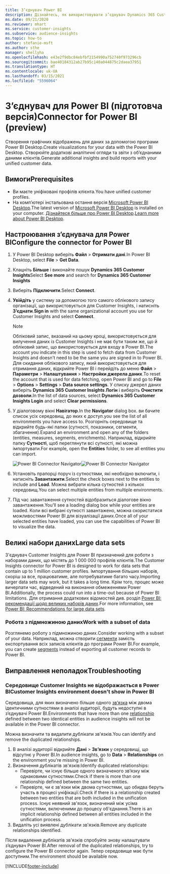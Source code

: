 ```yaml
---
title: З’єднувач Power BI
description: Дізнайтесь, як використовувати з’єднувач Dynamics 365 Customer Insights у Power BI.
ms.date: 09/21/2020
ms.reviewer: mhart
ms.service: customer-insights
ms.subservice: audience-insights
ms.topic: how-to
author: stefanie-msft
ms.author: sthe
manager: shellyha
ms.openlocfilehash: e43e2f9dbc84ebfbf2154990a752740f973296cb
ms.sourcegitcommit: bae40184312ab27b95c140a044875c2daea37951
ms.translationtype: HT
ms.contentlocale: uk-UA
ms.lasthandoff: 03/15/2021
ms.locfileid: "5596064"
---
```

# <a name="connector-for-power-bi-preview"></a><span data-ttu-id="8443f-103">З’єднувач для Power BI (підготовча версія)</span><span class="sxs-lookup"><span data-stu-id="8443f-103">Connector for Power BI (preview)</span></span>

<span data-ttu-id="8443f-104">Створення графічних відображень для даних за допомогою програми Power BI Desktop.</span><span class="sxs-lookup"><span data-stu-id="8443f-104">Create visualizations for your data with the Power BI Desktop.</span></span> <span data-ttu-id="8443f-105">Створюйте додаткові аналітичні огляди та звіти з об’єднаними даними клієнтів.</span><span class="sxs-lookup"><span data-stu-id="8443f-105">Generate additional insights and build reports with your unified customer data.</span></span>

## <a name="prerequisites"></a><span data-ttu-id="8443f-106">Вимоги</span><span class="sxs-lookup"><span data-stu-id="8443f-106">Prerequisites</span></span>

- <span data-ttu-id="8443f-107">Ви маєте уніфіковані профілів клієнта.</span><span class="sxs-lookup"><span data-stu-id="8443f-107">You have unified customer profiles.</span></span>
- <span data-ttu-id="8443f-108">На комп’ютері інстальована остання версія [Microsoft Power BI Desktop](https://powerbi.microsoft.com/desktop/).</span><span class="sxs-lookup"><span data-stu-id="8443f-108">The latest version of [Microsoft Power BI Desktop](https://powerbi.microsoft.com/desktop/) is installed on your computer.</span></span> <span data-ttu-id="8443f-109">[Дізнайтеся більше про Power BI Desktop](/power-bi/desktop-what-is-desktop).</span><span class="sxs-lookup"><span data-stu-id="8443f-109">[Learn more about Power BI Desktop](/power-bi/desktop-what-is-desktop).</span></span>

## <a name="configure-the-connector-for-power-bi"></a><span data-ttu-id="8443f-110">Настроювання з’єднувача для Power BI</span><span class="sxs-lookup"><span data-stu-id="8443f-110">Configure the connector for Power BI</span></span>

1. <span data-ttu-id="8443f-111">У Power BI Desktop виберіть **Файл** > **Отримати дані**.</span><span class="sxs-lookup"><span data-stu-id="8443f-111">In Power BI Desktop, select **File** > **Get Data**.</span></span>

1. <span data-ttu-id="8443f-112">Клацніть **Більше** і виконайте пошук **Dynamics 365 Customer Insights**</span><span class="sxs-lookup"><span data-stu-id="8443f-112">Select **See more** and search for **Dynamics 365 Customer Insights**</span></span>

1. <span data-ttu-id="8443f-113">Виберіть **Підключити**.</span><span class="sxs-lookup"><span data-stu-id="8443f-113">Select **Connect**.</span></span>

1. <span data-ttu-id="8443f-114">**Увійдіть** у систему за допомогою того самого облікового запису організації, що використовується для Customer Insights, і натисніть **З’єднати**.</span><span class="sxs-lookup"><span data-stu-id="8443f-114">**Sign in** with the same organizational account you use for Customer Insights and select **Connect**.</span></span>
   > [!NOTE]
   > <span data-ttu-id="8443f-115">Обліковий запис, вказаний на цьому кроці, використовується для вилучення даних із Customer Insights і не має бути таким же, що й обліковий запис, що використовується для входу в Power BI.</span><span class="sxs-lookup"><span data-stu-id="8443f-115">The account you indicate in this step is used to fetch data from Customer Insights and doesn't need to be the same you are signed in to Power BI.</span></span> <span data-ttu-id="8443f-116">Для скидання облікового запису, який використовується для отримання даних, відкрийте Power BI і перейдіть до меню **Файл** > **Параметри** > **Налаштування** > **Настройки джерела даних**.</span><span class="sxs-lookup"><span data-stu-id="8443f-116">To reset the account that is used for data fetching, open Power BI and go to **File** > **Options** > **Settings** > **Data source settings**.</span></span> <span data-ttu-id="8443f-117">У списку джерел даних виберіть **Dynamics 365 Customer Insights Логін** і виберіть **Очистити дозволи**.</span><span class="sxs-lookup"><span data-stu-id="8443f-117">In the list of data sources, select **Dynamics 365 Customer Insights Login** and select **Clear permissions**.</span></span>  

1. <span data-ttu-id="8443f-118">У діалоговому вікні **Навігатор**.</span><span class="sxs-lookup"><span data-stu-id="8443f-118">In the **Navigator** dialog box.</span></span> <span data-ttu-id="8443f-119">ви бачите список усіх середовищ, до яких є доступ.</span><span class="sxs-lookup"><span data-stu-id="8443f-119">you see the list of all environments you have access to.</span></span> <span data-ttu-id="8443f-120">Розгорніть середовище та відкрийте будь-які папки (сутності, показники, сегменти, збагачення).</span><span class="sxs-lookup"><span data-stu-id="8443f-120">Expand an environment and open any of the folders (entities, measures, segments, enrichments).</span></span> <span data-ttu-id="8443f-121">Наприклад, відкрийте папку **Сутності**, щоб переглянути всі сутності, які можна імпортувати.</span><span class="sxs-lookup"><span data-stu-id="8443f-121">For example, open the **Entities** folder, to see all entities you can import.</span></span>

   <span data-ttu-id="8443f-122">![Power BI Connector Navigator](media/power-bi-navigator.png "Power BI Connector Navigator")</span><span class="sxs-lookup"><span data-stu-id="8443f-122">![Power BI Connector Navigator](media/power-bi-navigator.png "Power BI Connector Navigator")</span></span>

1. <span data-ttu-id="8443f-123">Установіть прапорці поруч із сутностями, які необхідно включити, і натисніть **Завантажити**.</span><span class="sxs-lookup"><span data-stu-id="8443f-123">Select the check boxes next to the entities to include and **Load**.</span></span> <span data-ttu-id="8443f-124">Можна вибрати кілька сутностей з кількох середовищ.</span><span class="sxs-lookup"><span data-stu-id="8443f-124">You can select multiple entities from multiple environments.</span></span>

1. <span data-ttu-id="8443f-125">Під час завантаження сутностей відобразиться діалогове вікно завантаження.</span><span class="sxs-lookup"><span data-stu-id="8443f-125">You'll see a loading dialog box while your entities are loaded.</span></span> <span data-ttu-id="8443f-126">Коли всі вибрані сутності завантажено, можна скористатися можливостями Power BI для візуалізації даних.</span><span class="sxs-lookup"><span data-stu-id="8443f-126">Once all of your selected entities have loaded, you can use the capabilities of Power BI to visualize the data.</span></span>

## <a name="large-data-sets"></a><span data-ttu-id="8443f-127">Великі набори даних</span><span class="sxs-lookup"><span data-stu-id="8443f-127">Large data sets</span></span>

<span data-ttu-id="8443f-128">З'єднувач Customer Insights для Power BI призначений для роботи з наборами даних, що містять до 1 000 000 профілів клієнтів.</span><span class="sxs-lookup"><span data-stu-id="8443f-128">The Customer Insights connector for Power BI is designed to work for data sets that contain up to 1 million customer profiles.</span></span> <span data-ttu-id="8443f-129">Імпортування більших наборів, скоріш за все, працюватиме, але потребуватиме багато часу.</span><span class="sxs-lookup"><span data-stu-id="8443f-129">Importing larger data sets may work, but it takes a long time.</span></span> <span data-ttu-id="8443f-130">Крім того, процес може вичерпати час, відведений на виконання обмеженнями Power BI.</span><span class="sxs-lookup"><span data-stu-id="8443f-130">Additionally, the process could run into a time-out because of Power BI limitations.</span></span> <span data-ttu-id="8443f-131">Для отримання додаткових відомостей див. розділ [Power BI: рекомендації щодо великих наборів даних](/power-bi/admin/service-premium-what-is#large-datasets).</span><span class="sxs-lookup"><span data-stu-id="8443f-131">For more information, see [Power BI: Recommendations for large data sets](/power-bi/admin/service-premium-what-is#large-datasets).</span></span> 

### <a name="work-with-a-subset-of-data"></a><span data-ttu-id="8443f-132">Робота з підмножиною даних</span><span class="sxs-lookup"><span data-stu-id="8443f-132">Work with a subset of data</span></span>

<span data-ttu-id="8443f-133">Розглянемо роботу з підмножиною даних.</span><span class="sxs-lookup"><span data-stu-id="8443f-133">Consider working with a subset of your data.</span></span> <span data-ttu-id="8443f-134">Наприклад, можна створити [сегменти](segments.md) замість експортування всіх записів клієнтів до програми Power BI.</span><span class="sxs-lookup"><span data-stu-id="8443f-134">For example, you can create [segments](segments.md) instead of exporting all customer records to Power BI.</span></span>

## <a name="troubleshooting"></a><span data-ttu-id="8443f-135">Виправлення неполадок</span><span class="sxs-lookup"><span data-stu-id="8443f-135">Troubleshooting</span></span>

### <a name="customer-insights-environment-doesnt-show-in-power-bi"></a><span data-ttu-id="8443f-136">Середовище Customer Insights не відображається в Power BI</span><span class="sxs-lookup"><span data-stu-id="8443f-136">Customer Insights environment doesn't show in Power BI</span></span>

<span data-ttu-id="8443f-137">Середовища, для яких визначено більше одного [зв’язка](relationships.md) між двома ідентичними сутностями в аналізі аудиторії, будуть недоступні в з’єднувачі Power BI.</span><span class="sxs-lookup"><span data-stu-id="8443f-137">Environments that have more than one [relationship](relationships.md) defined between two identical entities in audience insights will not be available in the Power BI connector.</span></span>

<span data-ttu-id="8443f-138">Можна визначити та видалити дублікати зв'язків.</span><span class="sxs-lookup"><span data-stu-id="8443f-138">You can identify and remove the duplicated relationships.</span></span>

1. <span data-ttu-id="8443f-139">В аналізі аудиторії відкрийте **Дані** > **Зв’язки** у середовищі, що відсутнє у Power BI.</span><span class="sxs-lookup"><span data-stu-id="8443f-139">In audience insights, go to **Data** > **Relationships** on the environment you're missing in Power BI.</span></span>
2. <span data-ttu-id="8443f-140">Визначення дублікатів зв'язків:</span><span class="sxs-lookup"><span data-stu-id="8443f-140">Identify duplicated relationships:</span></span>
   - <span data-ttu-id="8443f-141">Перевірте, чи існує більше одного визначеного зв’язку між однаковими сутностями.</span><span class="sxs-lookup"><span data-stu-id="8443f-141">Check if there is more than one relationship defined between the same two entities.</span></span>
   - <span data-ttu-id="8443f-142">Перевірте, чи є зв'язки між двома сутностями, що обидва беруть участь в процесі уніфікації.</span><span class="sxs-lookup"><span data-stu-id="8443f-142">Check if there is a relationship created between two entities that are both included in the unification process.</span></span> <span data-ttu-id="8443f-143">Існує неявний зв'язок, визначений між усіма сутностями, включеними до процесу об'єднання.</span><span class="sxs-lookup"><span data-stu-id="8443f-143">There is an implicit relationship defined between all entities included in the unification process.</span></span>
3. <span data-ttu-id="8443f-144">Видаліть усі виявлені дублікати зв'язків.</span><span class="sxs-lookup"><span data-stu-id="8443f-144">Remove any duplicate relationships identified.</span></span>

<span data-ttu-id="8443f-145">Після видалення дублікатів зв'язків спробуйте знову налаштувати з’єднувач Power BI.</span><span class="sxs-lookup"><span data-stu-id="8443f-145">After removal of the duplicated relationships, try to configure the Power BI connector again.</span></span> <span data-ttu-id="8443f-146">Тепер середовище має бути доступним.</span><span class="sxs-lookup"><span data-stu-id="8443f-146">The environment should be available now.</span></span>

[!INCLUDE[footer-include](../includes/footer-banner.md)]